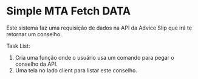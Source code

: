 # Simple MTA Fetch DATA

Este sistema faz uma requisição de dados na API da Advice Slip que irá te retornar um conselho.

Task List:

1. Cria uma função onde o usuário usa um comando para pegar o conselho da API.
2. Uma tela no lado client para listar este conselho.